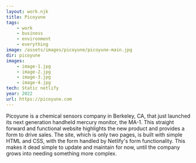 ```yaml
---
layout: work.njk
title: Picoyune
tags: 
    - work
    - business
    - environment
    - everything
image: /assets/images/picoyune/picoyune-main.jpg
dir: picoyune
images:
    - image-1.jpg
    - image-2.jpg
    - image-3.jpg
    - image-4.jpg
tech: Static netlify
year: 2022
url: https://picoyune.com
---
```


Picoyune is a chemical sensors company in Berkeley, CA, that just launched its next generation handheld mercury monitor, the MA-1. This straight forward and functional website highlights the new product and provides a form to drive sales. The site, which is only two pages, is built with simple HTML and CSS, with the form handled by Netlify's form functionality. This makes it dead simple to update and maintain for now, until the company grows into needing something more complex. 